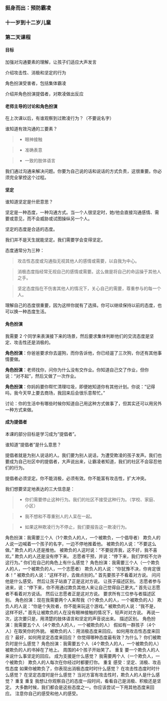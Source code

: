 ### 挺身而出：预防霸凌

### 十一岁到十二岁儿童

### 第二天课程

#### 目标

加强对沟通要素的理解，让孩子们适应大声发言

介绍攻击性、消极和坚定的行为

角色扮演受害者，包括集体霸凌

介绍并角色扮演提倡者，对欺凌做出反应

#### 老师主导的讨论和角色扮演

在上次课以后，有谁观察到过欺凌行为？（不要说名字）

谁知道有效沟通的三要素？

>* 眼神接触

>* 准确表意

>* 一致的肢体语言

我们通过沟通来解决问题。你要为自己说的话和说话的方式负责，这很重要。你必须完全掌控这个过程。

#### 坚定

谁知道坚定是什麽意思？

坚定是一种态度，一种沟通方式。当一个人很坚定时，她/他会直接沟通感情、需要或意见，而不会威胁或试图操纵另一个人。

坚定的态度是合适的态度。

我们并不是天生就能坚定。我们需要学会变得坚定。

态度通常分为三种：

> 攻击性态度或沟通指无视其他人的感情或需要，以自我为中心。

> 消极态度指经常无视自己的感情或需要。这么做是将自己的命运操于其他人之手。

> 坚定态度指在不伤害其他人的情况下，关心自己的需要，尊重参与的每一个人。

理解自己的态度很重要，因为这样你就有了选择。你可以继续保持以前的态度，也可以换一种态度生活。

#### 角色扮演

我需要 2 个同学来表演接下来的场景，然后要求集体判断他们的交流态度是坚定、攻击性还是消极的。

**角色扮演**：你爸爸要求你去遛狗，而你告诉他，你已经遛了三次狗，你还有其他事情要做。

**角色扮演**：老师找你，问你为什么没有交作业。你知道自己交了作业，但你说：“对不起”，然后又做了一次作业。

**角色扮演**：你妈妈要你帮忙清理垃圾，即便她知道你有其他计划。你说：“记得吗，我今天早上要去商场，我回来后会很乐意帮忙。”

讨论：你的生活中有哪些时候你知道自己用这种方式做事了，但其实还可以用另外一种方式来做。

#### 成为提倡者

本课的部分目标是学习成为“提倡者”。

谁知道“提倡者”是什么意思？

提倡者就是为别人说话的人。我们要为别人说话，为遭受欺凌的孩子发声。我们也要成为自己社区中的提倡者，大声说出来，让霸凌者知道，我们的社区不会容忍他们的行为。

提倡者必须坚定。你不能消极，必须有效。你不能富有攻击性，扩大冲突。

我们想要坚定地表达的三大信息是：

>* 你们需要停止这种行为。我们的社区不接受这种行为。（学校、家庭、小区）


>* 我不想和不尊重别人的人呆在一起。

>* 如果这种欺凌行为不停止，我们要报告这一欺凌行为。

角色扮演：我需要三个人（1个欺负人的人，一个被欺负，一个倡导者）
欺负人的人说一边喊着一个孩子的名字，一边不停地推着他。
被欺负的人说：“不要这么做。”
欺负人的人还是推他。
被欺负的人这时说：“不要捉弄我，这不好，我不喜欢。”
欺负人的人还是没有停下来。
志愿者干预，并说：“停下来，我们学校不允许这行为。”
你们在自己的角色上有什么感觉？
角色扮演：我需要三个人（一个欺负人的人，一个被欺负的人，一个志愿者）
欺负人的人说：“你犹豫不决，你肯定很本！”
被欺负的人说：“这样不好，去做点别的。”
首先要孩子不看着对方说。
问问他是什么感受。
然后让孩子站直了正是这对方说。
让孩子描述区别。
志愿者参与进来，说：“停下来，你不用通过欺负其他人来让自己觉得自己更大。”
首先让志愿者不看着对方说话。
然后让志愿者正是这对方说。
要求所有三位参与者描述区别。
角色扮演：现在我需要两个人来帮我（1个欺负人的人，一个被欺负的人）
欺负人的人说：“你是个失败者，你不能来玩这个游戏。”
被欺负的人说：“我不是，这样不好。”
首先让被欺负的人在没有眼神接触的情况下，轻声对对方说。
再说一次，这次要只是，用清楚的肢体语言和坚定的声音说出来。
描述区别。
角色扮演：我需要五个人（4个欺负人的人，一个被欺负的人）
假如有一群孩子（4个人）在取笑你的外貌。
被欺负的人：用消极态度来回应。
如何用攻击性态度来回应？
最好，如何用坚定态度来回应？
你觉得哪种态度最有效？为什么？
你们被欺负时是什么感觉？
角色扮演：我需要五个人（4个欺负人的人，一个被欺负的人）
被欺负的人的书掉在了地上。
周围的4个孩子开始笑了。
重复
要一个欺负人的人来说什么事坚定的回应。
成为支援是什么感觉？
我需要两个人（一个欺负人，一个被欺负）
欺负人的人每次在你经过时都要打你。
重复
感受：坚定、消极、攻击性态度
如果你被欺负了，你表现出消极态度时时什么感觉？
在攻击性态度时时什么感觉？
在坚定态度时是什么感觉？
当对方富有攻击性时，欺负人的人是什么感觉？
重复
重复
我想让你观察自己的态度一段时间，看看自己是消极、积极还是坚定。
大多数时候，我们都会是这些态度之一。你应该尝试一下用其他态度来回应。
注意你自己的感受和他人的感受。